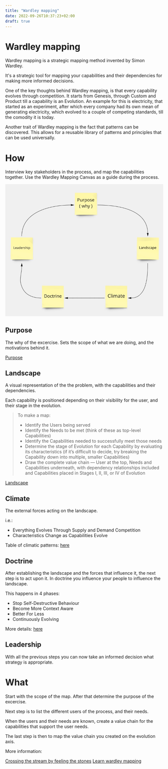 ```yaml
---
title: "Wardley mapping"
date: 2022-09-26T10:37:23+02:00
draft: true
---
```


# Wardley mapping
Wardley mapping is a strategic mapping method invented by Simon Wardley.

It's a strategic tool for mapping your capabilities and their dependencies for making more informed decisions.

One of the key thoughts behind Wardley mapping,  is that every capability evolves through competition.
It starts from Genesis,  through Custom and Product till a capability is an Evolution.
An example for this is electricity, that started as an experiment,  after which every company had its own mean of generating electricity,  which evolved to a couple of competing standards,  till the comodity it is today.

Another trait of Wardley mapping is the fact that patterns can be discovered.
This allows for a reusable library of patterns and principles that can be used universally.

# How
Interview key stakeholders in the process,  and map the capabilities together.
Use the Wardley Mapping Canvas as a guide during the process.

![Wardley mapping process](images/circle.jpg)

## Purpose

The why of the excercise.
Sets the scope of what we are doing,  and the motivations behind it.

[Purpose](https://learnwardleymapping.com/purpose/)

## Landscape

A visual representation of the the problem,  with the capabilities and their dependencies.

Each capability is positioned depending on their visibility for the user,  and their stage in the evolution.


> To make a map:
> 
> - Identify the Users being served
> - Identify the Needs to be met (think of these as top-level Capabilities)
> - Identify the Capabilities needed to successfully meet those needs
> - Determine the stage of Evolution for each Capability by evaluating its characteristics (if it’s difficult to decide, try breaking the Capability down into multiple, smaller Capabilities)
> - Draw the complete value chain — User at the top, Needs and Capabilities underneath, with dependency relationships included and Capabilities placed in Stages I, II, III, or IV of Evolution

[Landscape](https://learnwardleymapping.com/landscape/)

## Climate

The external forces acting on the landscape.

i.e.:

- Everything Evolves Through Supply and Demand Competition
- Characteristics Change as Capabilities Evolve

Table of climatic patterns: [here](https://learnwardleymapping.com/climate/)

## Doctrine

After establishing the landscape and the forces that influence it,  the next step is to act upon it.
In doctrine you influence your people to influence the landscape.

This happens in 4 phases:
- Stop Self-Destructive Behaviour
- Become More Context Aware
- Better For Less
- Continuously Evolving

More details: [here](https://learnwardleymapping.com/doctrine/)

## Leadership

With all the previous steps you can now take an informed decision what strategy is appropriate.

# What
Start with the scope of the map.
After that determine the purpose of the excercise.

Next step is to list the different users of the process,  and their needs.

When the users and their needs are known,  create a value chain for the capabilities that support the user needs.

The last step is then to map the value chain you created on the evolution axis.

More information: 

[Crossing the stream by feeling the stones](https://www.youtube.com/watch?v=2IW9L1uNMCs&t=1107s)
[Learn wardley mapping](https://learnwardleymapping.com)